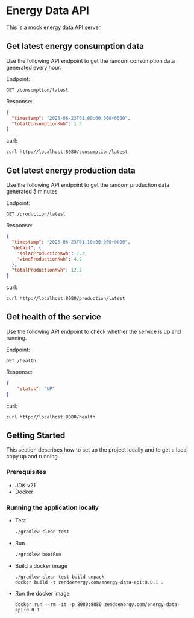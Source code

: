 # Energy Data API

This is a mock energy data API server.

## Get latest energy consumption data

Use the following API endpoint to get the random consumption data generated every hour.

Endpoint:
```shell
GET /consumption/latest
```

Response:
```json
{
  "timestamp": "2025-06-23T01:00:00.000+0000",
  "totalConsumptionKwh": 1.3
}
```

curl:
```shell
curl http://localhost:8080/consumption/latest
```


## Get latest energy production data

Use the following API endpoint to get the random production data generated 5 minutes

Endpoint:
```shell
GET /production/latest
```

Response:
```json
{
  "timestamp": "2025-06-23T01:10:00.000+0000",
  "detail": {
    "solarProductionKwh": 7.3,
    "windProductionKwh": 4.9
  },
  "totalProductionKwh": 12.2
}
```

curl:
```shell
curl http://localhost:8080/production/latest
```

## Get health of the service

Use the following API endpoint to check whether the service is up and running.

Endpoint:
```shell
GET /health
```

Response:
```json
{
    "status": "UP"
}
```

curl:
```shell
curl http://localhost:8080/health
```

<!-- GETTING STARTED -->

## Getting Started

This section describes how to set up the project locally and to get a local copy up and running.

### Prerequisites

* JDK v21
* Docker

### Running the application locally

* Test
  ```sh
  ./gradlew clean test
  ```

* Run
  ```sh
  ./gradlew bootRun
  ```

* Build a docker image
  ```shell
  ./gradlew clean test build unpack
  docker build -t zendoenergy.com/energy-data-api:0.0.1 .
  ```

* Run the docker image
  ```shell
  docker run --rm -it -p 8080:8080 zendoenergy.com/energy-data-api:0.0.1
  ```

